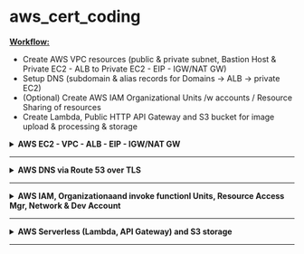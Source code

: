 # aws_cert_coding

<b><u>Workflow:</u></b>

- Create AWS VPC resources (public & private subnet, Bastion Host & Private EC2 - ALB to Private EC2 - EIP - IGW/NAT GW)
- Setup DNS (subdomain & alias records for Domains -> ALB -> private EC2)
- (Optional) Create AWS IAM Organizational Units /w accounts / Resource Sharing of resources
- Create Lambda, Public HTTP API Gateway and S3 bucket for image upload & processing & storage

<details closed>
<summary><b>AWS EC2 - VPC - ALB - EIP - IGW/NAT GW</b></summary>


#### Architectural Overview
TODO

<u>Included Resources:</u>

- Single VPC with 1 public subnet and 2 private subnets (in 2 AZs)
- Public Subnet with NAT GW + IGW
- EC2 Bastion Host in Public Subnet
- EC2 private instance(s) in private subnet only reachable from ALB/Bastion Host
- ALB in public and private subnet (2 AZs) for accessing private EC2 instance
- Elastic IP for TODO
- TODO

### 1. Install EC2 Bastion Host, 1-n EC2 Instances, VPCs /w Private & Public Subnet, IGW, NAT GW, Elastic IP, Load Balancer for ingress to private EC2 etc.

#### a. Setup Environment Variables with your secrets and configuration
scaffold the .env files with the following script and fill in your own details.
```bash
cd scripts/ && ./setup-env-vars.sh
```

#### b. Associate SSH Key to Instance
Create Public/Private Key pair so ec2-instance can add the public key to its ssh_config or use an existing key pair.

#### c. Provide custom variables
Create `aws_cert_coding/aws_ec2_vpc_subnets/terraform/terraform.tfvars` file and change any desired variables by overwriting the default values within `variables.tf`
```bash
my_ips                      = ["81.xxx.xxx.231/32", "33.xxx.xxx.xxx/32"]
public_key_location         = "~/.ssh/id_ed25519.pub"
public_key_name             = "id_ed25519.pub"
private_key_location        = "~/.ssh/id_ed25519"
private_key_name            = "id_ed25519"
bastion_host_instance_type  = "t2.micro"
ec2_instance_type           = "t2.micro"
ec2_instance_count          = 1
```

#### d. Create S3 bucket to store terraform state to synchronize the state to remote storage as secure backup

See https://github.com/hangrybear666/12-devops-bootcamp__terraform
- Simply follow bonus step 3 to setup the s3 backend used in this project's `provider.tf` file (only required once for all states).
- Change bucket = "{YOUR_S3_UNIQUE_BUCKET_NAME}" in `provider.tf` that you've set in bonus project 3.

#### e. Setup Infrastructure

```bash
cd aws_ec2_vpc_subnets/terraform
source .env
terraform init
terraform apply --auto-approve
```

<b>Terraform logs the ssh command for bastion host and the private ec2 ip</b>

```bash
ssh -i ~/.ssh/id_ed25519 admin@PUBLIC_BASTION_IP
ssh -i ~/.ssh/id_ed25519 admin@PRIVATE_EC2_IP

# OR use transitive SSH Agent Port Forwarding
eval $(ssh-agent)
ssh-add ~/.ssh/id_ed25519
ssh -A admin@PUBLIC_BASTION_IP
ssh admin@PRIVATE_EC2_IP
```

<b>Follow the terraform output to provision the ec2-instances</b>

- Mounts Elastic File System Network drive to /mnt/nfs/ in bastion host and ec2-instances (dev-1 - dev-n)
- Installs git repo containing basic setup scripts for debian ec2 instances (.env file with credentials from step a) is provisioned via tf)
- configures swapfile so ec2 instance doesn't crash when RAM is fully allocated
- installs docker engine and adds as systemctl service
- starts an nginx docker container serving a static html file with dynamic ip and hostname information exposed later via load balancer

```bash
#   __   ___ ___       __             __  ___            __   ___
#  /__` |__   |  |  | |__)    | |\ | /__`  |   /\  |\ | /  ` |__
#  .__/ |___  |  \__/ |       | | \| .__/  |  /~~\ | \| \__, |___ [dev-1]

# bastion host
ssh -i ~/.ssh/id_ed25519 admin@3.126.9.131
bash /home/admin/mount_efs_drive.sh 10.0.2.6

# private ec2-instance dev-2
ssh -i ~/.ssh/id_ed25519 admin@10.0.2.31
bash /home/admin/mount_efs_drive.sh 10.0.2.6
bash /home/admin/install-git-on-debian-ec2.sh
cd /home/admin/git/ec2-debian-init/scripts/
sudo ./configure-ec2-swapfile.sh
bash install-docker-engine.sh
cd /home/admin/
bash expose_html_via_nginx.sh dev-1
sleep 5
echo "" && curl http://localhost
```

</details>

-----

<details closed>
<summary><b>AWS DNS via Route 53 over TLS</b></summary>


#### Architectural Overview
TODO

<u>Included Resources:</u>

- TODO

#### a. Register a Domain with Route 53 domain registrar

#### b. Provide custom variables
Create `aws_cert_coding/aws_route_53/terraform/terraform.tfvars` file and change any desired variables by overwriting the default values within `variables.tf`
```bash
domain_name      = "asd.com"
alb_arn          = "arn:aws:asdasd:eu-centrasdp/alb-asdasdasded33d3"
subdomain_list   = [ "api", "demo", "admin" ]
```

#### c. Create S3 bucket to store terraform state to synchronize the state to remote storage as secure backup

See https://github.com/hangrybear666/12-devops-bootcamp__terraform
- Simply follow bonus step 3 to setup the s3 backend used in this project's `provider.tf` file (only required once for all states).
- Change bucket = "{YOUR_S3_UNIQUE_BUCKET_NAME}" in `provider.tf` that you've set in bonus project 3.

#### d. Setup Infrastructure


<u>Included Resources:</u>

- TODO

```bash
cd aws_route_53/terraform/
terraform init
terraform apply --auto-approve
```
</details>

-----

<details closed>
<summary><b>AWS IAM, Organizationaand invoke functionl Units, Resource Access Mgr, Network & Dev Account</b></summary>

#### Architectural Overview
TODO

<u>Included Resources:</u>

- TODO

```bash
-----------------------------------------------
|           org/root                           |
| dev ou  | sandbox ou | prod ou | network ou  |
| dev_acc | tempdel ou |           network_acc |
|                                              |
-----------------------------------------------
```

#### 1. Create an organization in your root account and create a well Architected Multi Account Environment

- First Create Organization in AWS Console to be able to execute the terraform config
- Enable SCPs under AWS Organizations -> Policies -> Service control policies *Note: they don't apply to management acc/iam users of mgmt acc*
- Enable AWS Resource Explorer in AWS Console to find resources across your organization easily
- Enable AWS RAM (Resource Access Manager) in AWS Console to share resources between accounts on a high level.
- In Resource Access Manager Settings Enable Resource Sharing Across AWS Organizations

```bash
cd aws_iam/terraform
terraform init
terraform apply --auto-approve
```

*Notes:*
- The dev VPC and Subnet created by aws_ec2_vpc_subnets is shared across the organization via RAM

**To access EC2 instances of the admin account:**
- Then login to dev account using credentials provided by
- In the Switch Role dialog:
- **Account ID**: Enter the Account ID of your admin account
- - **Role Name**: Enter `EC2FullAccessRole`

</details>

-----
<details closed>
<summary><b>AWS Serverless (Lambda, API Gateway) and S3 storage</b></summary>

### Theory

#### Anti-Patterns

- Chaining 2-n Lambda functions synchronously (where the first function waits for the last function to return) creates exponentially overlapping costs
- Breaking the single responsibility principle of a lambda function makes it difficult to monitor, optimize and debug a function and might create additional costs due to autoscaling to the level of the most demanding task

#### Best Practices

- Use step functions instead of synchronous lambda functions to construct an event flow, branching paths, error handling, retries and fallbacks
- When integrating with SQS use batch processing with x seconds wait window after queueing a message to collect multiple messages at once to avoid spamming lambda invocations (Optionally enable lambda to report failed message IDs in the batch to avoid reprocessing the entire batch)

#### Architectural Overview
![img_upload lambda architecture](aws_serverless_and_s3/docs/img_upload_architecture_darkmode.png)
![raw_data_etl lambda architecture](aws_serverless_and_s3/docs/raw_data_etl_architecture_darkmode.png)

<u>Included Resources:</u>

- API HTTP Gateway that can invoke Lambda functions
- 2 Lambda Functions for Img Upload and Google Sheets Raw Data ETL
- 2 Lambda Layers containing the runtime dependencies not included in aws by default
- 2 S3 Buckets accessed by Lambda for storing processed images and sheet output
- Respective IAM Roles and Permissions to allow access between API GW - Lambda - S3

#### 1. Provide custom variables
Create `aws_cert_coding/aws_serverless_and_s3/terraform/terraform.tfvars` file and change any desired variables by overwriting the default values within `variables.tf`
```bash
secret_api_key = "xxx"
test_sheet_url = "https://docs.google.com/spreadsheets/d/{YOUR_ID}/edit"
```

#### 2. Make changes to your lambda functions and provision the resources

```bash
cd aws_serverless_and_s3/terraform/ && terraform init
terraform apply --auto-approve
```

</details>

-----